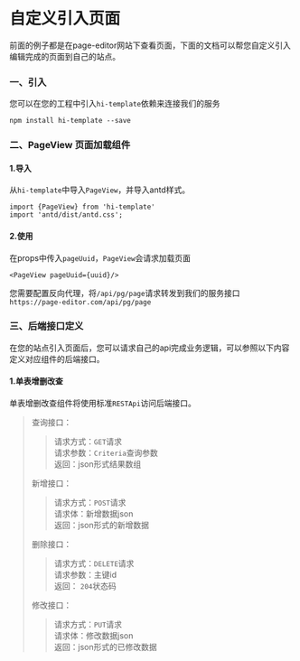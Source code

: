 自定义引入页面
==============
前面的例子都是在page-editor网站下查看页面，下面的文档可以帮您自定义引入编辑完成的页面到自己的站点。

### 一、引入
您可以在您的工程中引入`hi-template`依赖来连接我们的服务
```
npm install hi-template --save
```

### 二、PageView 页面加载组件
#### 1.导入
从`hi-template`中导入`PageView`，并导入antd样式。
```
import {PageView} from 'hi-template'
import 'antd/dist/antd.css';
```

#### 2.使用
在props中传入`pageUuid`，`PageView`会请求加载页面
```
<PageView pageUuid={uuid}/>
```
您需要配置反向代理，将`/api/pg/page`请求转发到我们的服务接口 `https://page-editor.com/api/pg/page`

### 三、后端接口定义
在您的站点引入页面后，您可以请求自己的api完成业务逻辑，可以参照以下内容定义对应组件的后端接口。

#### 1.单表增删改查
单表增删改查组件将使用标准`RESTApi`访问后端接口。
>查询接口：
>>请求方式：`GET`请求  
>>请求参数：`Criteria`查询参数  
>>返回：json形式结果数组  
>
>新增接口：
>>请求方式：`POST`请求  
>>请求体：新增数据json  
>>返回：json形式的新增数据
>
>删除接口：
>>请求方式：`DELETE`请求  
>>请求参数：主键id  
>>返回： `204`状态码
>
>修改接口：
>>请求方式：`PUT`请求  
>>请求体：修改数据json  
>>返回：json形式的已修改数据
